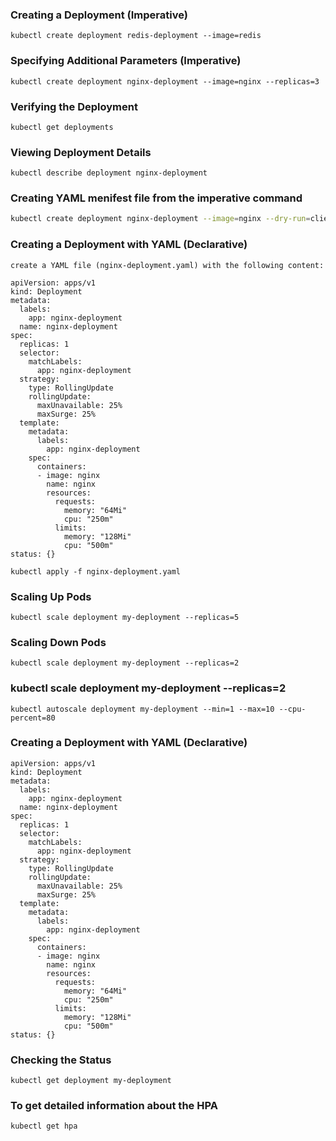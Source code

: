 ### Creating a Deployment (Imperative)
```
kubectl create deployment redis-deployment --image=redis
```
### Specifying Additional Parameters (Imperative)
```
kubectl create deployment nginx-deployment --image=nginx --replicas=3 
```
### Verifying the Deployment 
```
kubectl get deployments
```
### Viewing Deployment Details
```
kubectl describe deployment nginx-deployment
```
### Creating YAML menifest file from the imperative command

```sh
kubectl create deployment nginx-deployment --image=nginx --dry-run=client -o yaml > nginx-deployment.yaml
```

### Creating a Deployment with YAML (Declarative)
```
create a YAML file (nginx-deployment.yaml) with the following content:
```
``` 
apiVersion: apps/v1
kind: Deployment
metadata:
  labels:
    app: nginx-deployment
  name: nginx-deployment
spec:
  replicas: 1
  selector:
    matchLabels:
      app: nginx-deployment
  strategy:
    type: RollingUpdate
    rollingUpdate:
      maxUnavailable: 25%
      maxSurge: 25%
  template:
    metadata:
      labels:
        app: nginx-deployment
    spec:
      containers:
      - image: nginx
        name: nginx
        resources:
          requests:
            memory: "64Mi"
            cpu: "250m"
          limits:
            memory: "128Mi"
            cpu: "500m"
status: {}
```
```
kubectl apply -f nginx-deployment.yaml
```
### Scaling Up Pods
```
kubectl scale deployment my-deployment --replicas=5
```
### Scaling Down Pods
```
kubectl scale deployment my-deployment --replicas=2
```
### kubectl scale deployment my-deployment --replicas=2
```
kubectl autoscale deployment my-deployment --min=1 --max=10 --cpu-percent=80
```
### Creating a Deployment with YAML (Declarative)
```
apiVersion: apps/v1
kind: Deployment
metadata:
  labels:
    app: nginx-deployment
  name: nginx-deployment
spec:
  replicas: 1
  selector:
    matchLabels:
      app: nginx-deployment
  strategy:
    type: RollingUpdate
    rollingUpdate:
      maxUnavailable: 25%
      maxSurge: 25%
  template:
    metadata:
      labels:
        app: nginx-deployment
    spec:
      containers:
      - image: nginx
        name: nginx
        resources:
          requests:
            memory: "64Mi"
            cpu: "250m"
          limits:
            memory: "128Mi"
            cpu: "500m"
status: {}
```
### Checking the Status
```
kubectl get deployment my-deployment
```
### To get detailed information about the HPA
```
kubectl get hpa
```


 
